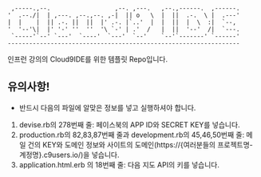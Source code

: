 
     ,-----.,--.                  ,--. ,---.   ,--.,------.  ,------.
    '  .--./|  | ,---. ,--.,--. ,-|  || o   \  |  ||  .-.  \ |  .---'
    |  |    |  || .-. ||  ||  |' .-. |`..'  |  |  ||  |  \  :|  `--, 
    '  '--'\|  |' '-' ''  ''  '\ `-' | .'  /   |  ||  '--'  /|  `---.
     `-----'`--' `---'  `----'  `---'  `--'    `--'`-------' `------'
    ----------------------------------------------------------------- 


인프런 강의의 Cloud9IDE를 위한 템플릿 Repo입니다.

## 유의사항!
- 반드시 다음의 파일에 알맞은 정보를 넣고 실행하셔야 합니다.
1. devise.rb의 278번째 줄: 페이스북의 APP ID와 SECRET KEY를 넣습니다.
2. production.rb의 82,83,87번째 줄과 development.rb의 45,46,50번째 줄: 메일 건의 KEY와 도메인 정보와 사이트의 도메인(https://{여러분들의 프로젝트명-계정명}.c9users.io/)을 넣습니다.  
3. application.html.erb 의 18번째 줄: 다음 지도 API의 키를 넣습니다.


